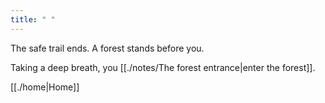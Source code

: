 ```yaml
---
title: " "
---
```

The safe trail ends. A forest stands before you. 

Taking a deep breath, you [[./notes/The forest entrance|enter the forest]].

[[./home|Home]]